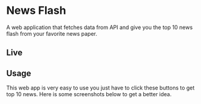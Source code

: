 # News Flash

A web application that fetches data from API and give you the top 10 news flash from your favorite news paper.

## Live

<!-- The website is live at [vm-newsflash.netlify.app](https://vm-newsflash.netlify.app/). Please make sure to check out the website. -->

## Usage

This web app is very easy to use you just have to click these buttons to get top 10 news. Here is some screenshots below to get a better idea.

<!-- ![Screenshot1](./img/Screenshot1.png) -->
